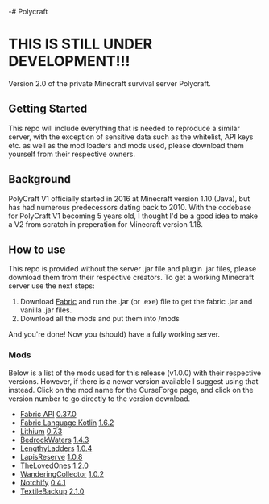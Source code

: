 -# Polycraft

# THIS IS STILL UNDER DEVELOPMENT!!!

Version 2.0 of the private Minecraft survival server Polycraft. 

## Getting Started

This repo will include everything that is needed to reproduce a similar server, with the exception of sensitive data such as the whitelist, API keys etc. as well as the mod loaders and mods used, please download them yourself from their respective owners.

## Background

PolyCraft V1 officially started in 2016 at Minecraft version 1.10 (Java), but has had numerous predecessors dating back to 2010. With the codebase for PolyCraft V1 becoming 5 years old, I thought I'd be a good idea to make a V2 from scratch in preperation for Minecraft version 1.18. 

<!---
## Key Features

* Quality of life features such as /spawn, /home and /tpa.
* Crossplay with Java and Bedrock thanks to [GeyserMC](https://geysermc.org/) 
* Full-fledged integration with Discord (i.e. Chat Relay) thanks to [DiscordSRV](https://www.spigotmc.org/resources/discordsrv.18494/) and [RelayItToDiscord](https://www.spigotmc.org/resources/relayittodiscord.34615/) 
* Numerous anti-lag measures thanks to [FarmControl](https://www.spigotmc.org/resources/farmcontrol-1-15-1-17.86923/) and [LagMonitor](https://www.spigotmc.org/resources/lagmonitor.21348/), as well as [PaperMC](https://papermc.io/)
* Anti-grief measures with [CoreProtect](https://www.spigotmc.org/resources/coreprotect.8631/) and [InventoryRollback](https://www.spigotmc.org/resources/inventory-rollback.48074/)
--->
## How to use 

This repo is provided without the server .jar file and plugin .jar files, please download them from their respective creators. To get a working Minecraft server use the next steps: 
1. Download [Fabric](https://fabricmc.net/use/) and run the .jar (or .exe) file to get the fabric .jar and vanilla .jar files.
2. Download all the mods and put them into /mods

And you're done! Now you (should) have a fully working server.

### Mods

Below is a list of the mods used for this release (v1.0.0) with their respective versions. However, if there is a newer version available I suggest using that instead. Click on the mod name for the CurseForge page, and click on the version number to go directly to the version download.

- [Fabric API](https://www.curseforge.com/minecraft/mc-mods/fabric-api) [0.37.0](https://www.curseforge.com/minecraft/mc-mods/fabric-api/files/3386484)
- [Fabric Language Kotlin](https://www.curseforge.com/minecraft/mc-mods/fabric-language-kotlin) [1.6.2](https://www.curseforge.com/minecraft/mc-mods/fabric-language-kotlin/files/3364215)
- [Lithium](https://www.curseforge.com/minecraft/mc-mods/lithium) [0.7.3](https://www.curseforge.com/minecraft/mc-mods/lithium/files/3380166)
- [BedrockWaters](https://www.curseforge.com/minecraft/mc-mods/bedrockwaters) [1.4.3](https://www.curseforge.com/minecraft/mc-mods/bedrockwaters/files/3160868)
- [LengthyLadders](https://www.curseforge.com/minecraft/mc-mods/lengthy-ladders) [1.0.4](https://www.curseforge.com/minecraft/mc-mods/lengthy-ladders/files/3346108)
- [LapisReserve](https://www.curseforge.com/minecraft/mc-mods/lapis-reserve) [1.0.8](https://www.curseforge.com/minecraft/mc-mods/lapis-reserve/files/3345208)
- [TheLovedOnes](https://www.curseforge.com/minecraft/mc-mods/the-loved-ones) [1.2.0](https://www.curseforge.com/minecraft/mc-mods/the-loved-ones/files/3361467)
- [WanderingCollector](https://modrinth.com/mod/wandering-collector) [1.0.2](https://modrinth.com/mod/wandering-collector/version/zSsKV0tr)
- [Notchify](https://www.curseforge.com/minecraft/mc-mods/notchify) [0.4.1](https://www.curseforge.com/minecraft/mc-mods/notchify/files/3346344)
- [TextileBackup](https://www.curseforge.com/minecraft/mc-mods/textile-backup) [2.1.0](https://www.curseforge.com/minecraft/mc-mods/textile-backup/files/3357510)



